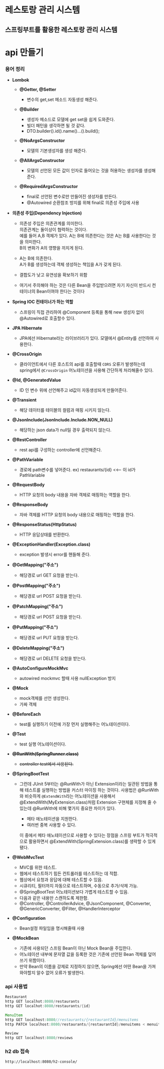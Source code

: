 # 레스토랑 관리 시스템
## 스프링부트를 활용한 레스토랑 관리 시스템

# api 만들기

### 용어 정리
- **Lombok**
  - **@Getter, @Setter**
    - 변수의 get,set 메소드 자동생성 해준다.

  - **@Builder**
    - 생성자 메소드로 모델에 get set을 쉽게 도와준다.
    - 빌더 패턴을 생각하면 될 것 같다.
    - DTO.builder().id().name()...().build();
    
  - **@NoArgsConstructor**
    - 모델의 기본생성자를 생성 해준다.
  
  - **@AllArgsConstructor**
    - 모델의 선언된 모든 값이 인자로 들어오는 것을 허용하는 생성자를 생성해준다.
  
  - **@RequiredArgsConstructor**
    - final로 선언된 변수로만 만들어진 생성자를 만든다.
    - @Autowired 순환참조 방지를 위해 final로 의존성 주입에 사용
  
- **의존성 주입(Dependency Injection)**

    - 의존성 주입은 의존관계를 의미한다.  
      의존관계는 둘이상이 협력하는 것이다.  
      예를 들어 A,B 객체가 있다.
      A는 B에 의존한다는 것은 A는 B를 사용한다는 것을 의미한다.  
      B의 변화가 A의 영향을 끼치게 된다.

    - A는 B에 의존한다.  
      A가 B를 생성하는데 객체 생성하는 책임을 A가 갖게 된다.
    - 결합도가 낮고 유연성을 확보하기 위함
    - 여기서 주의해야 하는 것은 다른 Bean을 주입받으려면
      자기 자신이 반드시 컨테이너의 Bean이여야 한다는 것이다
  

- **Spring IOC 컨테이너가 하는 역할**
    - 스프링이 직접 관리하여 @Component 등록을 통해 new 생성자 없이 @Autowired로 호출할수 있다.

- **JPA Hibernate**
    - JPA에선 Hibernate라는 라이브러리가 있다. 모델에서 @Entity를 선언하여 사용한다.

- **@CrossOrigin**
    - 클라이언트에서 다른 호스트의 api를 호출할때 `CORS` 오류가 발생하는데 spring에서
      `@CrossOrigin` 어노테이션을 사용해 간단하게 처리해줄수 있다.

- **@Id, @GeneratedValue**
    - ID 인 변수 위에 선언해주고 id값이 자동생성되게 만들어준다.

- **@Transient**
    - 해당 데이터를 테이블의 컬럼과 매핑 시키지 않는다.

- **@JsonInclude(JsonInclude.Include.NON_NULL)**
    - 해당하는 json data가 null일 경우 출력되지 않는다.

- **@RestController**
    - rest api를 구성하는 controller에 선언해준다.

- **@PathVariable**
    - 경로에 path변수를 넣어준다. ex) restaurants/{id} <<-- 이 id가 PathVariable

- **@RequestBody**
    - HTTP 요청의 body 내용을 자바 객체로 매핑하는 역할을 한다.

- **@ResponseBody**
    - 자바 객체를 HTTP 요청의 body 내용으로 매핑하는 역할을 한다.

- **@ResponseStatus(HttpStatus)**
    - HTTP 응답상태를 반환한다.

- **@ExceptionHandler(Exception.class)**
    - exception 발생시 error를 핸들해 준다.

- **@GetMapping("주소")**
    - 해당경로 url GET 요청을 받는다.

- **@PostMapping("주소")**
    - 해당경로 url POST 요청을 받는다.

- **@PatchMapping("주소")**
    - 해당경로 url POST 요청을 받는다.
  
- **@PutMapping("주소")**
  - 해당경로 url PUT 요청을 받는다.
  
- **@DeleteMapping("주소")**
  - 해당경로 url DELETE 요청을 받는다.
  
- **@AutoConfigureMockMvc**
  - autowired mockmvc 할때 사용 nullException 방지

- **@Mock**
    - mock객체를 선언 생성한다.
    - 가짜 객체

- **@BeforeEach**
    - test를 실행하기 이전에 가장 먼저 실행해주는 어노테이션이다.

- **@Test**
    - test 실행 어노테이션이다.

- ~~**@RunWith(SpringRunner.class)**~~
    - ~~controller test에서 사용된다.~~

- **@SpringBootTest**
    - 그런데 JUnit 5부터는 @RunWith가 아닌 Extension이라는 일관된 방법을 통해 테스트를
      실행하는 방법을 커스터 마이징 하는 것이다. 사용법은 @RunWith와 비슷하게 `@ExtendWith`라는 어노테이션을 사용해서 @ExtendWith(MyExtension.class)처럼  Extension 구현체를 지정해 줄 수 있는데
      @RunWith에 비해 몇가지 중요한 차이가 있다.
       - 메타 애노테이션을 지원한다. 
       - 여러번 중복 사용할 수 있다.
      
      이 중에서 메타 애노테이션으로 사용할 수 있다는 장점을 스프링 부트가 적극적으로 활용하면서
      @ExtendWith(SpringExtension.class)를 생략할 수 있게 됐다.


- **@WebMvcTest**
  - MVC를 위한 테스트.
  - 웹에서 테스트하기 힘든 컨트롤러를 테스트하는 데 적합.
  - 웹상에서 요청과 응답에 대해 테스트할 수 있음.
  - 시큐리티, 필터까지 자동으로 테스트하며, 수동으로 추가/삭제 가능.
  - @SpringBootTest 어노테이션보다 가볍게 테스트할 수 있음.
  - 다음과 같은 내용만 스캔하도록 제한함.
  - @Controller, @ControllerAdvice, @JsonComponent, @Converter, @GenericConverter, @Filter, @HandlerInterceptor

- **@Configuration**
    - Bean설정 파일임을 명시해줄때 사용
  
- **@MockBean**
    - 기존에 사용되던 스프링 Bean이 아닌 Mock Bean을 주입한다.
    - 어노테이션 내부에 문자열 값을 등록한 것은 기존에 선언된 Bean 객체를 덮어쓰기 위함이다.
    - 만약 Bean의 이름을 강제로 지정하지 않으면, Spring에선 어떤 Bean을 가져와야할지 알수 없어 오류가 발생한다.

<!--
- @EnableWebSecurity
    - 스프링시큐리티 적용 시 사용한다.
-->

<!--
### 프로젝트 구조
- application layer
    - service 관리

- domain layer
    - model과 repository 관리

- interfaces layer
    - controller 관리

- SecurityJavaConfig
    - 스프링 시큐리티 설정파일

- EmailExistedException
    - 이메일 기등록 파악 exception

- JSON Web Tokens
    - 적절한 토큰 생성 가능
    - Header
    - Payload(Claims) 정보를 담음
    - Signature 서명데이터 검증
    - Base64 URL Encoding
-->

### api 사용법

```java
Restaurant
http GET localhot:8080/restaurants
http GET localhot:8080/restaurants/{id}
        
MenuItem
http GET localhost:8080//restaurants/{restaurantId}/menuitems
http PATCH localhost:8080/restaurants/{restaurantId}/menuitems < menuitems.json
        
Review
http GET localhost:8080/reviews
```
<!--
위에 구현하면 넣어야 할 것들
Restaurant
http POST localhot:8080/restaurants name="" address="" categoryId=1
http PATCH localhot:8080/restaurants/{id} name="" address=""

MenuItem
http PATCH localhost:8080/restaurants/{restaurantId}/menuitems < menuitems2.json

Category
http GET localhost:8080/categories
http POST localhost:8080/categories name="korean food"

User 
http GET localhost:8080/users
http POST localhost:8080/users email=test@example.com name=test password="123"
http DELETE localhost:8080/users/{id}
http PATCH localhost:8080/users/{id} name="" email="" level=1

Region
http GET localhost:8080/regions
http POST localhost:8080/regions name=seoul

Review
http POST localhost:8080/restaurants/{restaurantId}/reviewsname="lsj" score="3" description="good"
http POST localhost:8080/restaurants/68/reviews score=3 description="좋아요" "Authorization:Bearer eyJhbGciOiJIUzI1NiJ9.eyJ1c2VySWQiOjEwMDQsIm5hbWUiOiJKb2huIn0.8hm6ZOJykSINHxL-rf0yV882fApL3hyQ9-WGlJUyo2A"

Session
http POST localhost:8080/session email="lsj8367@naver.com" password="test"

Reservation
http GET localhost:8080/reservations "Authorization: Bearer eyJhbGciOiJIUzI1NiJ9.eyJ1c2VySWQiOjE2MiwibmFtZSI6IuqwgOqyjOyjvOyduCIsInJlc3RhdXJhbnRJZCI6MX0.91Z5lu9uIy29urhgEKxmKh7laeuEFEkMo88AOOSuRns"
http POST localhost:8080/restaurants/1/reservations date="2020-12-24" time="23:00" partySize=4 "Authorization: Bearer eyJhbGciOiJIUzI1NiJ9.eyJ1c2VySWQiOjE2MSwibmFtZSI6InRlc3RlciJ9.n9A2wAduxEsiNP3Op5q5KcTzuiVts-GZcIKwq-3btn8"
-->
### h2 db 접속

```
http://localhost:8080/h2-console/
```

<!--
### JWT

```
https://jwt.io/
```
-->

[comment]: <> (### TODO)

[comment]: <> (- 현재 backend에서 menuitems.json파일을 사용하여 crud만 했는데  )

[comment]: <> (  front에서 json형식의 데이터를 주고받을수 있게 CRUD 처리하기)

[comment]: <> (- 각 api마다 추가로 필요한 정보가 있다면 넣어주기)

[comment]: <> (- junit으로 토큰값 생성 및 테스트)
